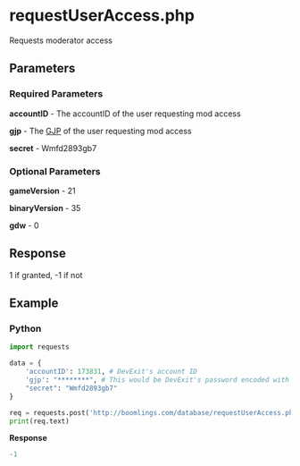# requestUserAccess.php

Requests moderator access

## Parameters

### Required Parameters

**accountID** - The accountID of the user requesting mod access

**gjp** - The [GJP](/topics/encryption/gjp.md) of the user requesting mod access

**secret** - Wmfd2893gb7

### Optional Parameters

**gameVersion** - 21

**binaryVersion** - 35

**gdw** - 0

## Response

1 if granted, -1 if not

## Example

<!-- tabs:start -->

### **Python**

```py
import requests

data = {
    'accountID': 173831, # DevExit's account ID
    'gjp': "********", # This would be DevExit's password encoded with GJP encryption
    "secret": "Wmfd2893gb7"
}

req = requests.post('http://boomlings.com/database/requestUserAccess.php', data=data)
print(req.text)
```

**Response**
```py
-1
```

<!-- tabs:end -->